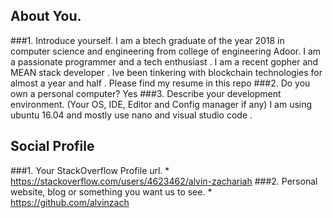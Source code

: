 ## About You.
###1. Introduce yourself.
   I am a btech graduate of the year 2018 in computer science and engineering from college of engineering Adoor. I am a passionate programmer and a tech enthusiast . I am a recent gopher and MEAN stack developer . Ive been tinkering with blockchain technologies for almost a year and half . Please find my resume in this repo
###2. Do you own a personal computer?
   Yes
###3. Describe your development environment. (Your OS, IDE, Editor and Config manager if any)
   I am using ubuntu 16.04 and mostly use nano and visual studio code .

## Social Profile
###1. Your StackOverflow Profile url.
    * https://stackoverflow.com/users/4623462/alvin-zachariah
###2. Personal website, blog or something you want us to see.
    * https://github.com/alvinzach